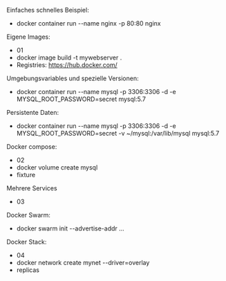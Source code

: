 Einfaches schnelles Beispiel:
 - docker container run --name nginx -p 80:80 nginx

Eigene Images:
 - 01
 - docker image build -t mywebserver .
 - Registries: https://hub.docker.com/

Umgebungsvariables und spezielle Versionen:
 - docker container run --name mysql -p 3306:3306 -d -e MYSQL_ROOT_PASSWORD=secret mysql:5.7

Persistente Daten:
 - docker container run --name mysql -p 3306:3306 -d -e MYSQL_ROOT_PASSWORD=secret -v ~/mysql:/var/lib/mysql mysql:5.7

Docker compose:
 - 02
 - docker volume create mysql 
 - fixture
 
Mehrere Services
 - 03

Docker Swarm:
 - docker swarm init --advertise-addr ...

Docker Stack:
 - 04
 - docker network create mynet --driver=overlay
 - replicas
